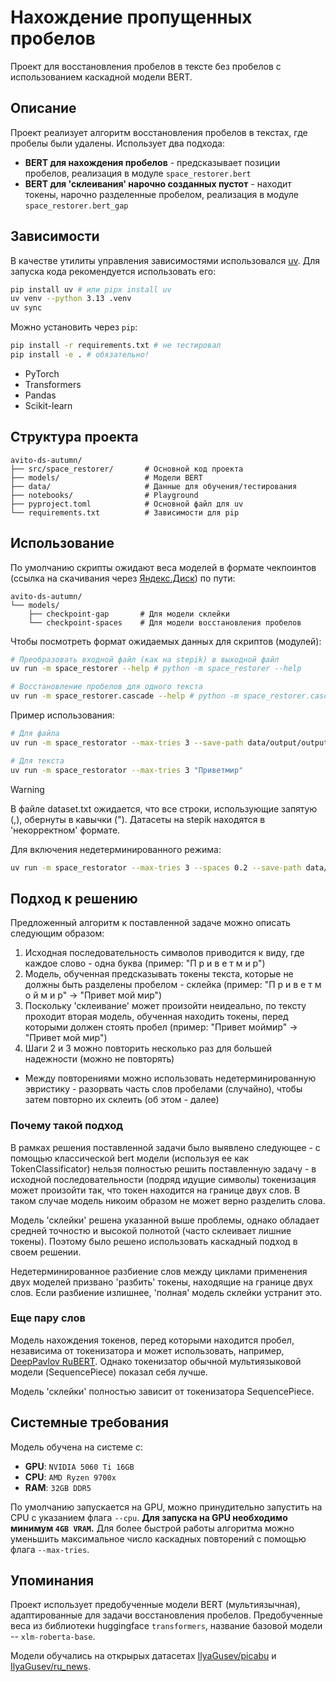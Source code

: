 # Нахождение пропущенных пробелов

Проект для восстановления пробелов в тексте без пробелов с использованием каскадной модели BERT.

## Описание

Проект реализует алгоритм восстановления пробелов в текстах, где пробелы были удалены. Использует два подхода:
- **BERT для нахождения пробелов** - предсказывает позиции пробелов, реализация в модуле `space_restorer.bert`
- **BERT для 'склеивания' нарочно созданных пустот** - находит токены, нарочно разделенные пробелом, реализация в модуле `space_restorer.bert_gap`

## Зависимости
В качестве утилиты управления зависимостями использовался [uv](https://docs.astral.sh/uv/).
Для запуска кода рекомендуется использовать его:
```sh
pip install uv # или pipx install uv
uv venv --python 3.13 .venv
uv sync
```

Можно установить через `pip`:
```sh
pip install -r requirements.txt # не тестировал
pip install -e . # обязательно!
```

- PyTorch
- Transformers
- Pandas
- Scikit-learn

## Структура проекта

```
avito-ds-autumn/
├── src/space_restorer/       # Основной код проекта
├── models/                   # Модели BERT
├── data/                     # Данные для обучения/тестирования
├── notebooks/                # Playground
├── pyproject.toml            # Основной файл для uv
└── requirements.txt          # Зависимости для pip
```

## Использование

По умолчанию скрипты ожидают веса моделей в формате чекпоинтов (ссылка на скачивания через [Яндекс.Диск](https://disk.yandex.ru/d/PVFVTkbnQPnjhw))
по пути:
```
avito-ds-autumn/
└── models/
    ├── checkpoint-gap       # Для модели склейки
    └── checkpoint-spaces    # Для модели восстановления пробелов
```

Чтобы посмотреть формат ожидаемых данных для скриптов (модулей):
```sh
# Преобразовать входной файл (как на stepik) в выходной файл
uv run -m space_restorer --help # python -m space_restorer --help

# Восстановление пробелов для одного текста
uv run -m space_restorer.cascade --help # python -m space_restorer.cascade --help
```

Пример использования:
```sh
# Для файла
uv run -m space_restorator --max-tries 3 --save-path data/output/output.txt data/input/dataset.txt

# Для текста
uv run -m space_restorator --max-tries 3 "Приветмир"
```

> [!Warning]
> В файле dataset.txt ожидается, что все строки, использующие запятую (,), обернуты в кавычки (").
> Датасеты на stepik находятся в 'некорректном' формате.

Для включения недетерминированного режима:
```sh
uv run -m space_restorator --max-tries 3 --spaces 0.2 --save-path data/output/output.txt data/input/dataset.txt
```

## Подход к решению
Предложенный алгоритм к поставленной задаче можно описать следующим образом:
1) Исходная последовательность символов приводится к виду, где каждое слово - одна буква (пример: "П р и в е т м и р")
2) Модель, обученная предсказывать токены текста, которые не должны быть разделены пробелом - склейка (пример: "П р и в е т м о й м и р" -> "Привет мой мир")
3) Поскольку 'склеивание' может произойти неидеально, по тексту проходит вторая модель, обученная находить токены, перед которыми должен стоять пробел (пример: "Привет моймир" -> "Привет мой мир")
4) Шаги 2 и 3 можно повторить несколько раз для большей надежности (можно не повторять)
  - Между повторениями можно использовать недетерминированную эвристику - разорвать часть слов пробелами (случайно), чтобы затем повторно их склеить (об этом - далее)

### Почему такой подход
В рамках решения поставленной задачи было выявлено следующее - с помощью классической bert модели (используя ее как TokenClassificator) нельзя полностью решить поставленную задачу - в исходной последовательности (подряд идущие символы) токенизация может произойти так, что токен находится на границе двух слов. В таком случае модель никоим образом не может верно разделить слова.

Модель 'склейки' решена указанной выше проблемы, однако обладает средней точностю и высокой полнотой (часто склеивает лишние токены).
Поэтому было решено использовать каскадный подход в своем решении.

Недетерминированное разбиение слов между циклами применения двух моделей призвано 'разбить' токены, находящие на границе двух слов.
Если разбиение излишнее, 'полная' модель склейки устранит это.

### Еще пару слов
Модель нахождения токенов, перед которыми находится пробел, независима от токенизатора и может использовать, например, [DeepPavlov RuBERT](https://huggingface.co/DeepPavlov/rubert-base-cased).
Однако токенизатор обычной мультиязыковой модели (SequencePiece) показал себя лучше.

Модель 'склейки' полностью зависит от токенизатора SequencePiece.

## Системные требования
Модель обучена на системе с:
- **GPU**: `NVIDIA 5060 Ti 16GB`
- **CPU**: `AMD Ryzen 9700x`
- **RAM**: `32GB DDR5`

По умолчанию запускается на GPU, можно принудительно запустить на CPU с указанием флага `--cpu`.
**Для запуска на GPU необходимо минимум `4GB VRAM`.**
Для более быстрой работы алгоритма можно уменьшить максимальное число каскадных повторений с помощью флага `--max-tries`.

## Упоминания

Проект использует предобученные модели BERT (мультиязычная), адаптированные для задачи восстановления пробелов.
Предобученные веса из библиотеки huggingface `transformers`, название базовой модели -- `xlm-roberta-base`.

Модели обучались на открырых датасетах [IlyaGusev/picabu](https://huggingface.co/datasets/IlyaGusev/pikabu) и [IlyaGusev/ru_news](https://huggingface.co/datasets/IlyaGusev/ru_news).
